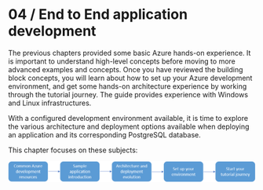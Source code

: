 # 04 / End to End application development

The previous chapters provided some basic Azure hands-on experience. It is important to understand high-level concepts before moving to more advanced examples and concepts. Once you have reviewed the building block concepts, you will learn about how to set up your Azure development environment, and get some hands-on architecture experience by working through the tutorial journey. The guide provides experience with Windows and Linux infrastructures.

With a configured development environment available, it is time to explore the various architecture and deployment options available when deploying an application and its corresponding PostgreSQL database.

This chapter focuses on these subjects:

![This image explains the progression of topics in this chapter.](media/end-to-end-deployment-chapter-steps.png "Chapter topics list")
